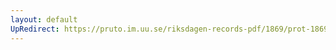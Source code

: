 ```yaml
---
layout: default
UpRedirect: https://pruto.im.uu.se/riksdagen-records-pdf/1869/prot-1869--fk--128/prot-1869--fk--128_007.pdf
---
```


